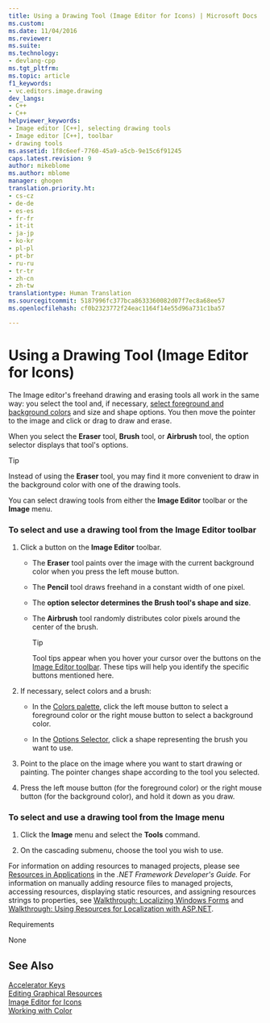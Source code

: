 ```yaml
---
title: Using a Drawing Tool (Image Editor for Icons) | Microsoft Docs
ms.custom: 
ms.date: 11/04/2016
ms.reviewer: 
ms.suite: 
ms.technology:
- devlang-cpp
ms.tgt_pltfrm: 
ms.topic: article
f1_keywords:
- vc.editors.image.drawing
dev_langs:
- C++
- C++
helpviewer_keywords:
- Image editor [C++], selecting drawing tools
- Image editor [C++], toolbar
- drawing tools
ms.assetid: 1f8c6eef-7760-45a9-a5cb-9e15c6f91245
caps.latest.revision: 9
author: mikeblome
ms.author: mblome
manager: ghogen
translation.priority.ht:
- cs-cz
- de-de
- es-es
- fr-fr
- it-it
- ja-jp
- ko-kr
- pl-pl
- pt-br
- ru-ru
- tr-tr
- zh-cn
- zh-tw
translationtype: Human Translation
ms.sourcegitcommit: 5187996fc377bca8633360082d07f7ec8a68ee57
ms.openlocfilehash: cf0b2323772f24eac1164f14e55d96a731c1ba57

---
```

# Using a Drawing Tool (Image Editor for Icons)
The Image editor's freehand drawing and erasing tools all work in the same way: you select the tool and, if necessary, [select foreground and background colors](../windows/selecting-foreground-or-background-colors-image-editor-for-icons.md) and size and shape options. You then move the pointer to the image and click or drag to draw and erase.  
  
 When you select the **Eraser** tool, **Brush** tool, or **Airbrush** tool, the option selector displays that tool's options.  
  
> [!TIP]
>  Instead of using the **Eraser** tool, you may find it more convenient to draw in the background color with one of the drawing tools.  
  
 You can select drawing tools from either the **Image Editor** toolbar or the **Image** menu.  
  
### To select and use a drawing tool from the Image Editor toolbar  
  
1.  Click a button on the **Image Editor** toolbar.  
  
    -   The **Eraser** tool paints over the image with the current background color when you press the left mouse button.  
  
    -   The **Pencil** tool draws freehand in a constant width of one pixel.  
  
    -   The **option selector determines the Brush tool's shape and size**.  
  
    -   The **Airbrush** tool randomly distributes color pixels around the center of the brush.  
  
        > [!TIP]
        >  Tool tips appear when you hover your cursor over the buttons on the [Image Editor toolbar](../mfc/toolbar-image-editor-for-icons.md). These tips will help you identify the specific buttons mentioned here.  
  
2.  If necessary, select colors and a brush:  
  
    -   In the [Colors palette](../windows/colors-window-image-editor-for-icons.md), click the left mouse button to select a foreground color or the right mouse button to select a background color.  
  
    -   In the [Options Selector](../mfc/toolbar-image-editor-for-icons.md), click a shape representing the brush you want to use.  
  
3.  Point to the place on the image where you want to start drawing or painting. The pointer changes shape according to the tool you selected.  
  
4.  Press the left mouse button (for the foreground color) or the right mouse button (for the background color), and hold it down as you draw.  
  
### To select and use a drawing tool from the Image menu  
  
1.  Click the **Image** menu and select the **Tools** command.  
  
2.  On the cascading submenu, choose the tool you wish to use.  
  
 For information on adding resources to managed projects, please see [Resources in Applications](http://msdn.microsoft.com/library/8ad495d4-2941-40cf-bf64-e82e85825890) in the *.NET Framework Developer's Guide.* For information on manually adding resource files to managed projects, accessing resources, displaying static resources, and assigning resources strings to properties, see [Walkthrough: Localizing Windows Forms](http://msdn.microsoft.com/en-us/9a96220d-a19b-4de0-9f48-01e5d82679e5) and [Walkthrough: Using Resources for Localization with ASP.NET](http://msdn.microsoft.com/library/bb4e5b44-e2b0-48ab-bbe9-609fb33900b6).  
  
 Requirements  
  
 None  
  
## See Also  
 [Accelerator Keys](../mfc/accelerator-keys-image-editor-for-icons.md)   
 [Editing Graphical Resources](../mfc/editing-graphical-resources-image-editor-for-icons.md)   
 [Image Editor for Icons](../mfc/image-editor-for-icons.md)   
 [Working with Color](../mfc/working-with-color-image-editor-for-icons.md)




<!--HONumber=Jan17_HO1-->


